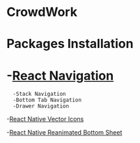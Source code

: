# CrowdWork




# Packages Installation
# -[React Navigation](https://reactnavigation.org/)

      -Stack Navigation
      -Bottom Tab Navigation
      -Drawer Navigation

-[React Native Vector Icons](https://www.npmjs.com/package/react-native-vector-icons)

-[React Native Reanimated Bottom Sheet](https://www.npmjs.com/package/reanimated-bottom-sheet)
